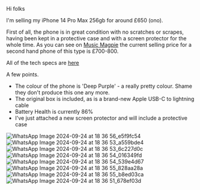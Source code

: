 Hi folks

I'm selling my iPhone 14 Pro Max 256gb for around £650 (ono).

First of all, the phone is in great condition with no scratches or scrapes, having been kept in a protective case and with a screen protector for the whole time. 
As you can see on [Music Magpie](https://www.musicmagpie.co.uk/store/products/apple-iphone-14-pro-max-256gb-deep-purple-unlocked-02a9fbed-0125-4f8c-9dd1-bd70b7134cbe/) the current selling price for a second hand phone of this type is £700-800. 

All of the tech specs are [here](https://www.gsmarena.com/apple_iphone_14_pro_max-11773.php)


A few points.

- The colour of the phone is 'Deep Purple' - a really pretty colour. Shame they don't produce this one any more.
- The original box is included, as is a brand-new Apple USB-C to lightning cable
- Battery Health is currently 86%
- I've just attached a new screen protector and will include a protective case


![WhatsApp Image 2024-09-24 at 18 36 56_e5f9fc54](https://github.com/user-attachments/assets/29ab4778-d41b-4767-9308-9f05c37ea42d)
![WhatsApp Image 2024-09-24 at 18 36 53_a559bde4](https://github.com/user-attachments/assets/83b70c3a-4f2c-41e6-b9a4-368145d829a9)
![WhatsApp Image 2024-09-24 at 18 36 53_6c227d0c](https://github.com/user-attachments/assets/9dbc4aab-d755-4205-be76-b81784a341d7)
![WhatsApp Image 2024-09-24 at 18 36 54_016349fd](https://github.com/user-attachments/assets/cdc34c0d-1782-4307-a3d7-d7f7d80e2223)
![WhatsApp Image 2024-09-24 at 18 36 54_539e4d67](https://github.com/user-attachments/assets/71de6653-65b2-4c0b-acb1-243d693e9c23)
![WhatsApp Image 2024-09-24 at 18 36 55_828aa28a](https://github.com/user-attachments/assets/0fe775f6-1d59-486b-9fc5-4adb34a09bb3)
![WhatsApp Image 2024-09-24 at 18 36 55_b8ed03ca](https://github.com/user-attachments/assets/db9d2ca1-f3a3-433d-a16c-9b2c2be86ea9)
![WhatsApp Image 2024-09-24 at 18 36 51_678ef03d](https://github.com/user-attachments/assets/d24f23ba-ebc1-4eae-b29a-864b58255cbd)
